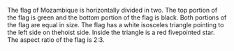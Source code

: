 The flag of Mozambique is horizontally divided in two. The top portion of the flag is green and the bottom portion of the flag is black. Both portions of the flag are equal in size. The flag has a white isosceles triangle pointing to the left side on thehoist side. Inside the triangle is a red fivepointed star. The aspect ratio of the flag is 2:3.